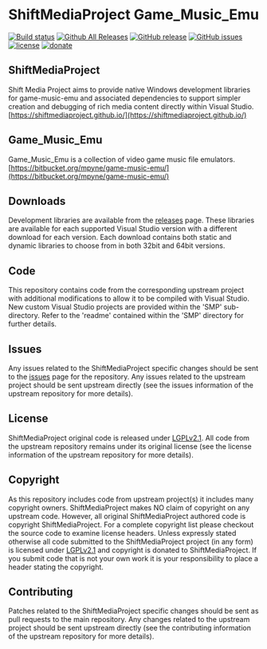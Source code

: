 ShiftMediaProject Game_Music_Emu
=============
[![Build status](https://ci.appveyor.com/api/projects/status/qnp6r9n75otau0m9?svg=true)](https://ci.appveyor.com/project/Sibras/game-music-emu)
[![Github All Releases](https://img.shields.io/github/downloads/ShiftMediaProject/game-music-emu/total.svg)](https://github.com/ShiftMediaProject/game-music-emu/releases)
[![GitHub release](https://img.shields.io/github/release/ShiftMediaProject/game-music-emu.svg)](https://github.com/ShiftMediaProject/game-music-emu/releases/latest)
[![GitHub issues](https://img.shields.io/github/issues/ShiftMediaProject/game-music-emu.svg)](https://github.com/ShiftMediaProject/game-music-emu/issues)
[![license](https://img.shields.io/github/license/ShiftMediaProject/game-music-emu.svg)](https://github.com/ShiftMediaProject/game-music-emu)
[![donate](https://img.shields.io/badge/donate-link-brightgreen.svg)](https://shiftmediaproject.github.io/8-donate/)
## ShiftMediaProject

Shift Media Project aims to provide native Windows development libraries for game-music-emu and associated dependencies to support simpler creation and debugging of rich media content directly within Visual Studio. [https://shiftmediaproject.github.io/](https://shiftmediaproject.github.io/)

## Game_Music_Emu

Game_Music_Emu is a collection of video game music file emulators. [https://bitbucket.org/mpyne/game-music-emu/](https://bitbucket.org/mpyne/game-music-emu/)

## Downloads

Development libraries are available from the [releases](https://github.com/ShiftMediaProject/game-music-emu/releases) page. These libraries are available for each supported Visual Studio version with a different download for each version. Each download contains both static and dynamic libraries to choose from in both 32bit and 64bit versions.

## Code

This repository contains code from the corresponding upstream project with additional modifications to allow it to be compiled with Visual Studio. New custom Visual Studio projects are provided within the 'SMP' sub-directory. Refer to the 'readme' contained within the 'SMP' directory for further details.

## Issues

Any issues related to the ShiftMediaProject specific changes should be sent to the [issues](https://github.com/ShiftMediaProject/game-music-emu/issues) page for the repository. Any issues related to the upstream project should be sent upstream directly (see the issues information of the upstream repository for more details).

## License

ShiftMediaProject original code is released under [LGPLv2.1](https://www.gnu.org/licenses/lgpl-2.1.html). All code from the upstream repository remains under its original license (see the license information of the upstream repository for more details).

## Copyright

As this repository includes code from upstream project(s) it includes many copyright owners. ShiftMediaProject makes NO claim of copyright on any upstream code. However, all original ShiftMediaProject authored code is copyright ShiftMediaProject. For a complete copyright list please checkout the source code to examine license headers. Unless expressly stated otherwise all code submitted to the ShiftMediaProject project (in any form) is licensed under [LGPLv2.1](https://www.gnu.org/licenses/lgpl-2.1.html) and copyright is donated to ShiftMediaProject. If you submit code that is not your own work it is your responsibility to place a header stating the copyright.

## Contributing

Patches related to the ShiftMediaProject specific changes should be sent as pull requests to the main repository. Any changes related to the upstream project should be sent upstream directly (see the contributing information of the upstream repository for more details).